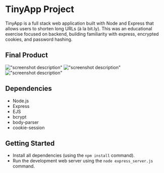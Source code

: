 # TinyApp Project

TinyApp is a full stack web application built with Node and Express that allows users to shorten long URLs (à la bit.ly).
This was an educational exercise focused on backend, building familiarity with express, encrypted cookies, and password hashing.

## Final Product

!["screenshot description"](#)
!["screenshot description"](#)
!["screenshot description"](#)

## Dependencies

- Node.js
- Express
- EJS
- bcrypt
- body-parser
- cookie-session

## Getting Started

- Install all dependencies (using the `npm install` command).
- Run the development web server using the `node express_server.js` command.